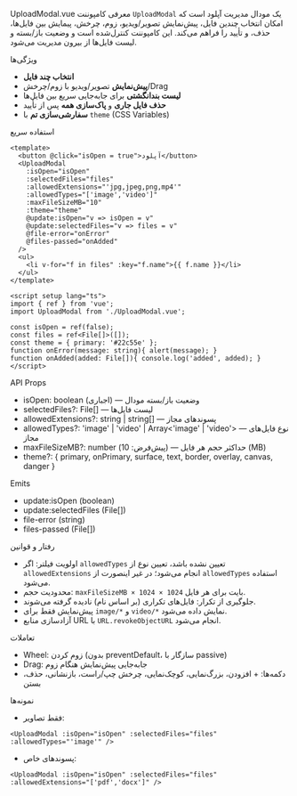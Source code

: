 UploadModal.vue
معرفی
کامپوننت `UploadModal` یک مودال مدیریت آپلود است که امکان انتخاب چندین فایل، پیش‌نمایش تصویر/ویدیو، زوم، چرخش، پیمایش بین فایل‌ها، حذف، و تأیید را فراهم می‌کند. این کامپوننت کنترل‌شده است و وضعیت باز/بسته و لیست فایل‌ها از بیرون مدیریت می‌شود.

ویژگی‌ها
- **انتخاب چند فایل**
- **پیش‌نمایش** تصویر/ویدیو با زوم/چرخش/Drag
- **لیست بندانگشتی** برای جابه‌جایی سریع بین فایل‌ها
- **حذف فایل جاری** و **پاک‌سازی همه** پس از تأیید
- **سفارشی‌سازی تم** با `theme` (CSS Variables)

استفاده سریع
```vue
<template>
  <button @click="isOpen = true">آپلود</button>
  <UploadModal
    :isOpen="isOpen"
    :selectedFiles="files"
    :allowedExtensions="'jpg,jpeg,png,mp4'"
    :allowedTypes="['image','video']"
    :maxFileSizeMB="10"
    :theme="theme"
    @update:isOpen="v => isOpen = v"
    @update:selectedFiles="v => files = v"
    @file-error="onError"
    @files-passed="onAdded"
  />
  <ul>
    <li v-for="f in files" :key="f.name">{{ f.name }}</li>
  </ul>
</template>

<script setup lang="ts">
import { ref } from 'vue';
import UploadModal from './UploadModal.vue';

const isOpen = ref(false);
const files = ref<File[]>([]);
const theme = { primary: '#22c55e' };
function onError(message: string){ alert(message); }
function onAdded(added: File[]){ console.log('added', added); }
</script>
```

API
Props
- isOpen: boolean (اجباری) — وضعیت باز/بسته مودال
- selectedFiles?: File[] — لیست فایل‌ها
- allowedExtensions?: string | string[] — پسوندهای مجاز
- allowedTypes?: 'image' | 'video' | Array<'image' | 'video'> — نوع فایل‌های مجاز
- maxFileSizeMB?: number (پیش‌فرض: 10) — حداکثر حجم هر فایل (MB)
- theme?: { primary, onPrimary, surface, text, border, overlay, canvas, danger }

Emits
- update:isOpen (boolean)
- update:selectedFiles (File[])
- file-error (string)
- files-passed (File[])

رفتار و قوانین
- اولویت فیلتر: اگر `allowedTypes` تعیین نشده باشد، تعیین نوع از `allowedExtensions` انجام می‌شود؛ در غیر اینصورت از `allowedTypes` استفاده می‌شود.
- محدودیت حجم: `maxFileSizeMB × 1024 × 1024` بایت برای هر فایل.
- جلوگیری از تکرار: فایل‌های تکراری (بر اساس نام) نادیده گرفته می‌شوند.
- پیش‌نمایش فقط برای `image/*` و `video/*` نمایش داده می‌شود.
- آزادسازی منابع URL با `URL.revokeObjectURL` انجام می‌شود.

تعاملات
- Wheel: زوم کردن (بدون preventDefault، سازگار با passive)
- Drag: جابه‌جایی پیش‌نمایش هنگام زوم
- دکمه‌ها: + افزودن، بزرگ‌نمایی، کوچک‌نمایی، چرخش چپ/راست، بازنشانی، حذف، بستن

نمونه‌ها
- فقط تصاویر:
```vue
<UploadModal :isOpen="isOpen" :selectedFiles="files" :allowedTypes="'image'" />
```
- پسوندهای خاص:
```vue
<UploadModal :isOpen="isOpen" :selectedFiles="files" :allowedExtensions="['pdf','docx']" />
```

